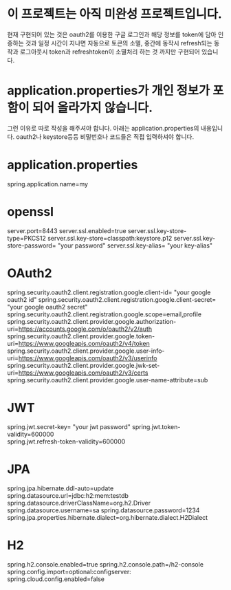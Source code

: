 # 이 프로젝트는 아직 미완성 프로젝트입니다.
현재 구현되어 있는 것은 oauth2를 이용한 구글 로그인과 해당 정보를 token에 담아 인증하는 것과
일정 시간이 지나면 자동으로 토큰의 소멸, 중간에 동작시 refresh되는 동작과 로그아웃시
token과 refreshtoken이 소멸처리 하는 것 까지만 구현되어 있습니다.

# application.properties가 개인 정보가 포함이 되어 올라가지 않습니다.
그런 이유로 따로 작성을 해주셔야 합니다.
아래는 application.properties의 내용입니다.
oauth2나 keystore등등 비밀번호나 코드들은 직접 입력하셔야 합니다.

# application.properties
spring.application.name=my

# openssl 
server.port=8443
server.ssl.enabled=true
server.ssl.key-store-type=PKCS12
server.ssl.key-store=classpath:keystore.p12
server.ssl.key-store-password= "your password"
server.ssl.key-alias= "your key-alias"

# OAuth2 
spring.security.oauth2.client.registration.google.client-id= "your google oauth2 id"
spring.security.oauth2.client.registration.google.client-secret= "your google oauth2 secret"
spring.security.oauth2.client.registration.google.scope=email,profile
spring.security.oauth2.client.provider.google.authorization-uri=https://accounts.google.com/o/oauth2/v2/auth
spring.security.oauth2.client.provider.google.token-uri=https://www.googleapis.com/oauth2/v4/token
spring.security.oauth2.client.provider.google.user-info-uri=https://www.googleapis.com/oauth2/v3/userinfo
spring.security.oauth2.client.provider.google.jwk-set-uri=https://www.googleapis.com/oauth2/v3/certs
spring.security.oauth2.client.provider.google.user-name-attribute=sub

# JWT
spring.jwt.secret-key= "your jwt password"
spring.jwt.token-validity=600000  
spring.jwt.refresh-token-validity=600000

# JPA 
spring.jpa.hibernate.ddl-auto=update
spring.datasource.url=jdbc:h2:mem:testdb
spring.datasource.driverClassName=org.h2.Driver
spring.datasource.username=sa
spring.datasource.password=1234
spring.jpa.properties.hibernate.dialect=org.hibernate.dialect.H2Dialect

# H2
spring.h2.console.enabled=true
spring.h2.console.path=/h2-console
spring.config.import=optional:configserver:
spring.cloud.config.enabled=false
